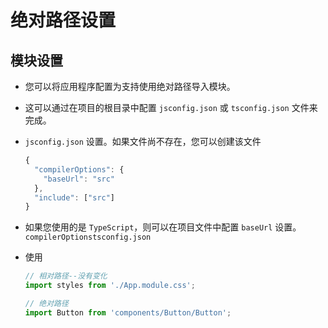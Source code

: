 # 绝对路径设置

## 模块设置

  - 您可以将应用程序配置为支持使用绝对路径导入模块。

  - 这可以通过在项目的根目录中配置 `jsconfig.json` 或 `tsconfig.json` 文件来完成。

  - `jsconfig.json` 设置。如果文件尚不存在，您可以创建该文件

    ```javascript
    {
      "compilerOptions": {
        "baseUrl": "src"
      },
      "include": ["src"]
    }
    ```

  - 如果您使用的是 `TypeScript`，则可以在项目文件中配置 `baseUrl` 设置。`compilerOptionstsconfig.json`

  - 使用

    ```javascript
    // 相对路径--没有变化
    import styles from './App.module.css';

    // 绝对路径
    import Button from 'components/Button/Button';
    ```
